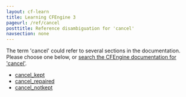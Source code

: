 ```yaml
---
layout: cf-learn
title: Learning CFEngine 3
pageurl: /ref/cancel
posttitle: Reference disambiguation for 'cancel'
navsection: none
---
```


The term 'cancel' could refer to several sections in the documentation. Please choose one below, or
[search the CFEngine documentation for 'cancel'](http://docs.cfengine.com/latest/search.html?q=cancel).

- [cancel_kept](http://docs.cfengine.com/latest/reference-promise-types.html#cancel_kept)
- [cancel_repaired](http://docs.cfengine.com/latest/reference-promise-types.html#cancel_repaired)
- [cancel_notkept](http://docs.cfengine.com/latest/reference-promise-types.html#cancel_notkept)
